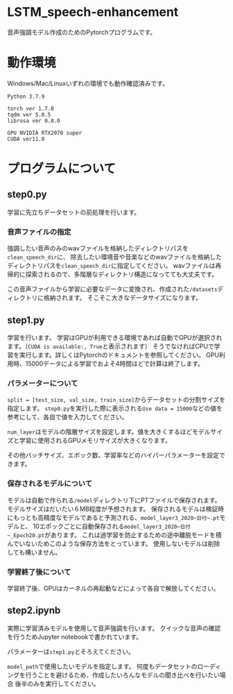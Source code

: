 # LSTM_speech-enhancement

音声強調モデル作成のためのPytorchプログラムです。

# 動作環境
Windows/Mac/Linuxいずれの環境でも動作確認済みです。

```
Python 3.7.9

torch ver 1.7.0
tqdm ver 5.0.5
librosa ver 0.8.0

GPU NVIDIA RTX2070 super
CUDA ver11.0
```
# プログラムについて

## step0.py
学習に先立ちデータセットの前処理を行います。

### 音声ファイルの指定
強調したい音声のみのwavファイルを格納したディレクトリパスを`clean_speech_dir`に、
除去したい環境音や音楽などのwavファイルを格納したディレクトリパスを`clean_speech_dir`に指定してください。
wavファイルは再帰的に探索されるので、多階層なディレクトリ構造になってても大丈夫です。

この音声ファイルから学習に必要なデータに変換され、作成された`/datasets`ディレクトリに格納されます。
そこそこ大きなデータサイズになります。

## step1.py
学習を行います。
学習はGPUが利用できる環境であれば自動でGPUが選択されます。（`CUDA is available:, True`と表示されます）
そうでなければCPUで学習を実行します。詳しくはPytorchのドキュメントを参照してください。
GPU利用時、15000データによる学習でおよそ4時間ほどで計算は終了します。

### パラメーターについて
`split = [test_size, val_size, train_size]`からデータセットの分割サイズを指定します。
`step0.py`を実行した際に表示される`Use data = 15000`などの値を参考にして、各自で値を入力してください。

`num_layer`はモデルの階層サイズを設定します。値を大きくするほどモデルサイズと学習に使用されるGPUメモリサイズが大きくなります。

その他バッチサイズ、エポック数、学習率などのハイパーパラメーターを設定できます。

### 保存されるモデルについて
モデルは自動で作られる`/model`ディレクトリ下にPTファイルで保存されます。モデルサイズはだいたい６MB程度が予想されます。
保存されるモデルは検証時にもっとも高精度なモデルであると予測される、`model_layer3_2020~日付~.pt`モデルと、
10エポックごとに自動保存される`model_layer3_2020~日付~_Epoch20.pt`があります。
これは過学習を防止するための途中離脱モードを積んでいないためこのような保存方法をとっています。
使用しないモデルは削除しても構いません。

### 学習終了後について
学習終了後、GPUはカーネルの再起動などによって各自で解放してください。

## step2.ipynb
実際に学習済みモデルを使用して音声強調を行います。
クイックな音声の確認を行うためJupyter notebookで書かれています。

パラメーターは`step1.py`とそろえてください。

`model_path`で使用したいモデルを指定します。
何度もデータセットのローディングを行うことを避けるため、作成したいろんなモデルの聞き比べを行いたい場合
後半のみを実行してください。
